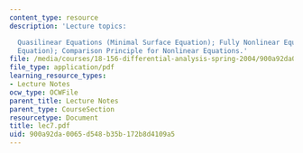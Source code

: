 ```yaml
---
content_type: resource
description: 'Lecture topics:

  Quasilinear Equations (Minimal Surface Equation); Fully Nonlinear Equations (Monge-Ampere
  Equation); Comparison Principle for Nonlinear Equations.'
file: /media/courses/18-156-differential-analysis-spring-2004/900a92da0065d548b35b172b8d4109a5_lec7.pdf
file_type: application/pdf
learning_resource_types:
- Lecture Notes
ocw_type: OCWFile
parent_title: Lecture Notes
parent_type: CourseSection
resourcetype: Document
title: lec7.pdf
uid: 900a92da-0065-d548-b35b-172b8d4109a5
---
```

